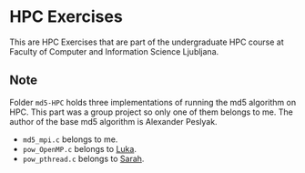 # HPC Exercises

This are HPC Exercises that are part of the undergraduate HPC course at Faculty of Computer and Information Science Ljubljana.

## Note

Folder `md5-HPC` holds three implementations of running the md5 algorithm on HPC. This part was a group project so only one of them belongs to me. The author of the base md5 algorithm is Alexander Peslyak.

- `md5_mpi.c` belongs to me.
- `pow_OpenMP.c` belongs to [Luka](https://github.com/lukapantar-personal).
- `pow_pthread.c` belongs to [Sarah](https://github.com/sresix).
